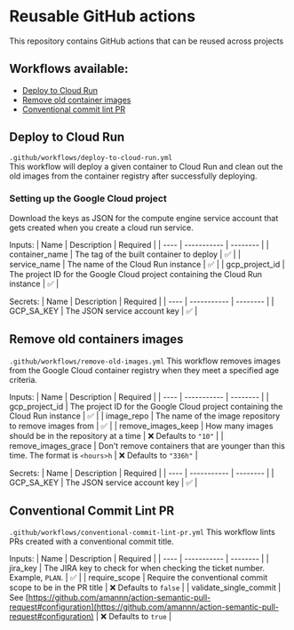 # Reusable GitHub actions

This repository contains GitHub actions that can be reused across projects

## Workflows available:

- [Deploy to Cloud Run](#deploy-to-cloud-run)
- [Remove old container images](#remove-old-containers-images)
- [Conventional commit lint PR](#conventional-commit-lint-pr)

## Deploy to Cloud Run

`.github/workflows/deploy-to-cloud-run.yml` <br>
This workflow will deploy a given container to Cloud Run and clean out the old images from the container registry after successfully deploying.

### Setting up the Google Cloud project

Download the keys as JSON for the compute engine service account that gets created when you create a cloud run service.

Inputs:
| Name | Description | Required |
| ---- | ----------- | -------- |
| container_name | The tag of the built container to deploy | ✅ |
| service_name | The name of the Cloud Run instance | ✅ |
| gcp_project_id | The project ID for the Google Cloud project containing the Cloud Run instance | ✅ |

Secrets:
| Name | Description | Required |
| ---- | ----------- | -------- |
| GCP_SA_KEY | The JSON service account key | ✅ |

## Remove old containers images

`.github/workflows/remove-old-images.yml`
This workflow removes images from the Google Cloud container registry when they meet a specified age criteria.

Inputs:
| Name | Description | Required |
| ---- | ----------- | -------- |
| gcp_project_id | The project ID for the Google Cloud project containing the Cloud Run instance | ✅ |
| image_repo | The name of the image repository to remove images from | ✅ |
| remove_images_keep | How many images should be in the repository at a time | ❌ Defaults to `"10"` |
| remove_images_grace | Don't remove containers that are younger than this time. The format is `<hours>h` | ❌ Defaults to `"336h"` |

Secrets:
| Name | Description | Required |
| ---- | ----------- | -------- |
| GCP_SA_KEY | The JSON service account key | ✅ |

## Conventional Commit Lint PR

`.github/workflows/conventional-commit-lint-pr.yml`
This workflow lints PRs created with a conventional commit title.

Inputs:
| Name | Description | Required |
| ---- | ----------- | -------- |
| jira_key | The JIRA key to check for when checking the ticket number. Example, `PLAN`. | ✅ |
| require_scope | Require the conventional commit scope to be in the PR title | ❌ Defaults to `false` |
| validate_single_commit | See [https://github.com/amannn/action-semantic-pull-request#configuration](https://github.com/amannn/action-semantic-pull-request#configuration) | ❌ Defaults to `true` |
